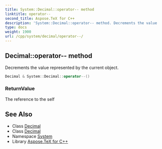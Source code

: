 ```yaml
---
title: System::Decimal::operator-- method
linktitle: operator--
second_title: Aspose.TeX for C++
description: 'System::Decimal::operator-- method. Decrements the value represented by the current object in C++.'
type: docs
weight: 1900
url: /cpp/system/decimal/operator--/
---
```

## Decimal::operator-- method


Decrements the value represented by the current object.

```cpp
Decimal & System::Decimal::operator--()
```


### ReturnValue

The reference to the self

## See Also

* Class [Decimal](../)
* Class [Decimal](../)
* Namespace [System](../../)
* Library [Aspose.TeX for C++](../../../)
